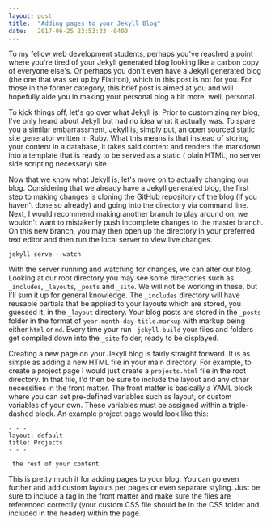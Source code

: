 ```yaml
---
layout: post
title:  "Adding pages to your Jekyll Blog"
date:   2017-06-25 23:53:33 -0400
---
```



To my fellow web development students, perhaps you've reached a point where you're tired of your Jekyll generated blog looking like a carbon copy of everyone else's. Or perhaps you don't even have a Jekyll generated blog (the one that was set up by Flatiron), which in this post is not for you. For those in the former category, this brief post is aimed at you and will hopefully aide you in making your personal blog a bit more, well, personal.

To kick things off, let's go over what Jekyll is. Prior to customizing my blog, I've only heard about Jekyll but had no idea what it actually was. To spare you a similar embarrassment, Jekyll is, simply put, an open sourced static site generator written in Ruby. What this means is that instead of storing your content in a database, it takes said content and renders the markdown into a template that is ready to be served as a static ( plain HTML, no server side scripting necessary) site. 

Now that we know what Jekyll is, let's  move on to actually changing our blog. Considering that we already have a Jekyll generated blog, the first step to making changes is cloning the GitHub repository of the blog (if you haven't done so already) and going into the directory via command line. Next, I would recommend making another branch to play around on, we wouldn't want to mistakenly push incomplete changes to the master branch. On this new branch, you may then open up the directory in your preferred text editor and then run the local server to view live changes.

`jekyll serve --watch`

With the server running and watching for changes, we can alter our blog. Looking at our root directory you may see some directories such as `_includes`, `_layouts`, `_posts` and `_site`. We will not be working in these, but I'll sum it up for general knowledge. The  `_includes` directory will have reusable partials that be applied to your layouts which are stored, you guessed it, in the `_layout` directory. Your blog posts are stored in the `_posts`  folder in the format of `year-month-day-title.markup` with markup being either `html` or `md`. Every time your run ` jekyll build` your files and folders get compiled down into the `_site` folder, ready to be displayed.

Creating a new page on your Jekyll blog is fairly straight forward.  It is as simple as adding a new HTML file in your main directory. For example, to create a project page I would just create a `projects.html` file in the root directory. In that file, I'd then be sure to include the layout and any other necessities in the front matter. The front matter is basically a YAML block where you can set pre-defined variables such as layout, or custom variables of your own.  These variables must be assigned within a triple-dashed block. An example project page would look like this:

```
- - -
layout: default
title: Projects
- - -

 the rest of your content
```

This is pretty much it for adding pages to your blog. You can go even further and add custom layouts per pages or even separate styling. Just be sure to include a tag in the front matter and make sure the files are referenced correctly (your custom CSS file should be in the CSS folder and included in the header) within the page.
